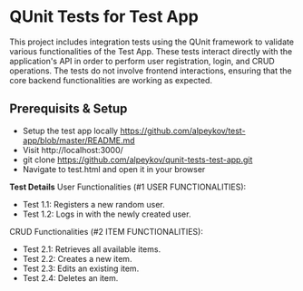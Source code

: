 # QUnit Tests for Test App
This project includes integration tests using the QUnit framework to validate various functionalities of the Test App. These tests interact directly with the application's API in order to perform user registration, login, and CRUD operations. The tests do not involve frontend interactions, ensuring that the core backend functionalities are working as expected.

## Prerequisits & Setup
- Setup the test app locally https://github.com/alpeykov/test-app/blob/master/README.md
- Visit http://localhost:3000/
- git clone https://github.com/alpeykov/qunit-tests-test-app.git
- Navigate to test.html and open it in your browser

**Test Details**
User Functionalities (#1 USER FUNCTIONALITIES):
- Test 1.1: Registers a new random user.
- Test 1.2: Logs in with the newly created user.

CRUD Functionalities (#2 ITEM FUNCTIONALITIES):

- Test 2.1: Retrieves all available items.
- Test 2.2: Creates a new item.
- Test 2.3: Edits an existing item.
- Test 2.4: Deletes an item.
